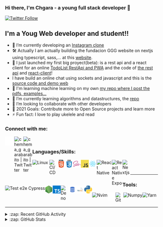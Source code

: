 ### Hi there, I'm Chgara - a young full stack developer 👋

[![Twitter Follow](https://img.shields.io/twitter/follow/chema_garabito?color=1DA1F2&logo=twitter&style=for-the-badge)](https://twitter.com/intent/follow?original_referer=https%3A%2F%2Fgithub.com%2FcodeSTACKr&screen_name=chema_garabito)

## I'm a Youg Web developer and student!!

- 📱 I’m currently developing an [Instagram clone][instaClone] 
- 🛠️ Actually I am actually building the fundacion GGG website on nextjs using typescript, sass,... at this [website][fundacionggg].
- 🔭 I just launched my first big proyect(beta): is a rest api and a react client for an online [TodoList RestApi and PWA][bigProyect] and the
     code of [the rest api][restapi] and [react-client][react]!
- I have build an online chat using sockets and javascript and this is the [source code and demo web](https://github.com/chgara/Chat-funcional-server)
- 🤖 I'm learning machine learning on my own [my repo where I post the pdfs, examples...][ML]
- 🌱 I’m currently learning algorithms and datastructures, the [repo][datastructures] 
- 👯 I’m looking to collaborate with other developers
- 🥅 2021 Goals: Contribute more to Open Source projects and learn more
- ⚡ Fun fact: I love to play ukelele and read

### Connect with me:

[<img align="left" alt="github.com/chgara" width="30px" src="https://github.com/Aakarsh-B/trying-repos/blob/master/github.svg" />][githubuser]
[<img align="left" alt="chema_garabito | Twitter" width="30px" src="https://avatars.githubusercontent.com/u/50278?s=200&v=4" />][twitter]
[<img align="left" alt="chema_garabito | Twitter" width="30px" src="https://avatars.githubusercontent.com/u/357098?s=200&v=4" />][linkedin]

<br />

### Languages/Skills:

<p align="center">
     <p width="100%">
          <img align="left" alt="Linux" title="Linux" width="56px" src="https://img2.freepng.es/20180330/oqw/kisspng-linux-unix-operating-systems-command-line-interfac-linux-5abe15b5486d08.3038287615224068372967.jpg" />
          <img align="left" alt="CI/CD" title="CI/CD" width="26px" src="https://github.githubassets.com/images/modules/site/features/actions-icon-actions.svg" />
          <img align="left" alt="HTML5" title="HTML5" width="26px" src="https://raw.githubusercontent.com/github/explore/80688e429a7d4ef2fca1e82350fe8e3517d3494d/topics/html/html.png" />
          <img align="left" alt="CSS3" title="CSS3" width="26px" src="https://raw.githubusercontent.com/github/explore/80688e429a7d4ef2fca1e82350fe8e3517d3494d/topics/css/css.png" />
          <img align="left" alt="Sass" title="Sass" width="26px" src="https://raw.githubusercontent.com/github/explore/80688e429a7d4ef2fca1e82350fe8e3517d3494d/topics/sass/sass.png" />
          <img align="left" alt="JavaScript" title="JavaScript" width="26px" src="https://raw.githubusercontent.com/github/explore/80688e429a7d4ef2fca1e82350fe8e3517d3494d/topics/javascript/javascript.png" />
          <img align="left" alt="React" title="React" width="26px" src="https://raw.githubusercontent.com/github/explore/80688e429a7d4ef2fca1e82350fe8e3517d3494d/topics/react/react.png" />
          <img align="left" alt="React Native" title="React Native" width="50px" src="https://s3-eu-west-1.amazonaws.com/xavitristancho/react-native.png" />
     </p>
     <p width="100%">
          <img align="left" alt="React Native Expo" title="React Native" width="35px" src="https://avatars.githubusercontent.com/u/12504344?s=200&v=4" />
          <img align="left" alt="Nextjs" title="Nextjs" width="26px" src="https://camo.githubusercontent.com/92ec9eb7eeab7db4f5919e3205918918c42e6772562afb4112a2909c1aaaa875/68747470733a2f2f6173736574732e76657263656c2e636f6d2f696d6167652f75706c6f61642f76313630373535343338352f7265706f7369746f726965732f6e6578742d6a732f6e6578742d6c6f676f2e706e67" />
          <img align="left" alt="Test e2e Cypress" title="Test e2e Cypress" height="26px" src="https://cloud.githubusercontent.com/assets/1268976/20607953/d7ae489c-b24a-11e6-9cc4-91c6c74c5e88.png" />
          <img align="left" alt="Node.js" title="Node.js" width="26px" src="https://raw.githubusercontent.com/github/explore/80688e429a7d4ef2fca1e82350fe8e3517d3494d/topics/nodejs/nodejs.png" />
          <img align="left" alt="Typescript" title="Typescript" width="26px" src="https://raw.githubusercontent.com/github/explore/80688e429a7d4ef2fca1e82350fe8e3517d3494d/topics/typescript/typescript.png" />
          <img align="left" alt="Deno" title="Deno" width="26px" src="https://raw.githubusercontent.com/denoland/manual/main/images/deno3.png" />
          <img align="left" alt="SQL" title="SQL" width="26px" src="https://raw.githubusercontent.com/github/explore/80688e429a7d4ef2fca1e82350fe8e3517d3494d/topics/sql/sql.png" />
          <img align="left" alt="MySQL" title="MySQL" width="26px" src="https://raw.githubusercontent.com/github/explore/80688e429a7d4ef2fca1e82350fe8e3517d3494d/topics/mysql/mysql.png" />
          <img align="left" alt="Python" title="Python" width="26px" src="https://github.com/Aakarsh-B/trying-repos/blob/master/python-5.svg?raw=true" />
     </p>
     
</p>


<br />
<br />

---

### Tools:
[<img align="left" alt="Nvim" title="Neovim" height="26px" src="https://raw.githubusercontent.com/neovim/neovim.github.io/master/logos/neovim-logo-300x87.png" />][linkedin]
[<img align="left" alt="GitHub" title="Github" width="26px" src="https://github.com/Aakarsh-B/trying-repos/blob/master/github.svg" />][linkedin]
[<img align="left" alt="Git" title="Git" width="26px" src="https://www.vectorlogo.zone/logos/git-scm/git-scm-icon.svg" />][linkedin]
[<img align="left" alt="Numpy"  title="Numpy" height="26px" src="https://github.com/numpy/numpy/raw/main/branding/logo/primary/numpylogo.svg" />][linkedin]
[<img align="left" alt="Yarn" title="Yarn" height="26px" src="https://github.com/yarnpkg/assets/raw/master/yarn-kitten-full.png?raw=true" />][linkedin]

<br />
<br />

---

<details>
  <summary>:zap: Recent GitHub Activity</summary>
  
<!--START_SECTION:activity-->
1. 💪 Opened PR [#2](https://github.com/chgara/chgara/pull/2) in [chgara/chgara](https://github.com/chgara/chgara)
2. 💪 Opened PR [#1](https://github.com/chgara/chgara/pull/1) in [chgara/chgara](https://github.com/chgara/chgara)
3. 💪 Opened PR [#76](https://github.com/fharookshaik/fibonacci-series/pull/76) in [fharookshaik/fibonacci-series](https://github.com/fharookshaik/fibonacci-series)
4. 🗣 Commented on [#26227](https://github.com/vercel/next.js/issues/26227) in [vercel/next.js](https://github.com/vercel/next.js)
<!--END_SECTION:activity-->

</details>

<details>
  <summary>:zap: GitHub Stats</summary>
    <img align="center" src="https://github-readme-stats.vercel.app/api?username=chgara&include_all_commits=true&count_private=true&show_icons=true&line_height=20&title_color=7A7ADB&icon_color=2234AE&text_color=D3D3D3&bg_color=0,000000,130F40" alt="Chgara's Github Stats">
</details>



<!--[website]: https://codeSTACKr.com-->
[bigProyect]: https://chgara-todo-client.vercel.app
[twitter]: https://twitter.com/chema_garabito
[linkedin]: https://www.linkedin.com/in/jos%C3%A9-mar%C3%ADa-s%C3%A1nchez-garabito-b13593219/
[ML]: https://github.com/chgara/machineLearningLearn
[restapi]: https://github.com/chgara/chgara-TODO-RestApi
[react]: https://github.com/chgara/chgara-TODO-Client
[githubuser]: https://github.com/chgara
[fundacionggg]: https://fundacionggg.com
[datastructures]: https://github.com/chgara/datastructures
[instaClone]: https://github.com/chgara/instaClone
